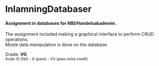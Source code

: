 # InlamningDatabaser

#### Assignment in databases for NBI/Handelsakademin.

The assignment included making a graphical interface to perform CRUD operations.<br />
Moste data manipulation is done on the database.

Grade: **VG**<br />
<sub>Scale IG (fail) - G (pass) - VG (pass extra credit)</sub>
